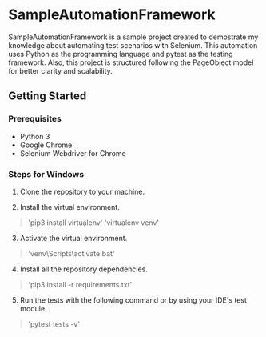 # SampleAutomationFramework

 SampleAutomationFramework is a sample project created to demostrate my knowledge about automating test scenarios with Selenium. This automation uses Python as the programming language and pytest as the testing framework. Also, this project is structured following the PageObject model for better clarity and scalability.

## Getting Started


### Prerequisites
* Python 3
* Google Chrome
* Selenium Webdriver for Chrome

### Steps for Windows

1. Clone the repository to your machine.

2. Install the virtual environment.
>'pip3 install virtualenv'
>'virtualenv venv'

3. Activate the virtual environment.
>'venv\Scripts\activate.bat'

4. Install all the repository dependencies.
>'pip3 install -r requirements.txt'

5. Run the tests with the following command or by using your IDE's test module.
>'pytest tests -v'
